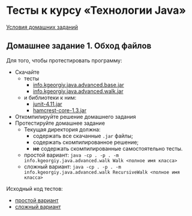 # Тесты к курсу «Технологии Java»

[Условия домашних заданий](http://www.kgeorgiy.info/courses/java-advanced/homeworks.html)


## Домашнее задание 1. Обход файлов

Для того, чтобы протестировать программу:

 * Скачайте
    * тесты
        * [info.kgeorgiy.java.advanced.base.jar](out/production/Java_Sem3_HW1/ru/ifmo/rain/Smirnov/walk/info.kgeorgiy.java.advanced.base.jar)
        * [info.kgeorgiy.java.advanced.walk.jar](out/production/Java_Sem3_HW1/ru/ifmo/rain/Smirnov/walk/info.kgeorgiy.java.advanced.walk.jar)
    * и библиотеки к ним:
        * [junit-4.11.jar](out/production/Java_Sem3_HW1/ru/ifmo/rain/Smirnov/walk/junit-4.11.jar)
        * [hamcrest-core-1.3.jar](out/production/Java_Sem3_HW1/ru/ifmo/rain/Smirnov/walk/hamcrest-core-1.3.jar)
 * Откомпилируйте решение домашнего задания
 * Протестируйте домашнее задание
    * Текущая директория должна:
       * содержать все скачанные `.jar` файлы;
       * содержать скомпилированное решение;
       * __не__ содержать скомпилированные самостоятельно тесты.
    * простой вариант:
        ```java -cp . -p . -m info.kgeorgiy.java.advanced.walk Walk <полное имя класса>```
    * сложный вариант:
        ```java -cp . -p . -m info.kgeorgiy.java.advanced.walk RecursiveWalk <полное имя класса>```

Исходный код тестов:

 * [простой вариант](modules/info.kgeorgiy.java.advanced.walk/info/kgeorgiy/java/advanced/walk/WalkTest.java)
 * [сложный вариант](modules/info.kgeorgiy.java.advanced.walk/info/kgeorgiy/java/advanced/walk/RecursiveWalkTest.java)
